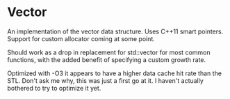 Vector
======

An implementation of the vector data structure. Uses C++11 smart pointers. Support for custom allocator coming at some point.

Should work as a drop in replacement for std::vector for most common functions, with the added benefit of specifying a custom growth rate.

Optimized with -O3 it appears to have a higher data cache hit rate than the STL. Don't ask me why, this was just a first go at it. I haven't
actually bothered to try to optimize it yet.